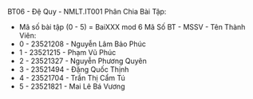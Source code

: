 BT06 - Đệ Quy - NMLT.IT001
Phân Chia Bài Tập:
- Mã số bài tập (0 - 5) = BaiXXX mod 6 
  Mã Số BT - MSSV - Tên Thành Viên:
- 0 - 23521208 - Nguyễn Lâm Bảo Phúc
- 1 - 23521215 - Phạm Vũ Phúc
- 2 - 23521327 - Nguyễn Phương Quyên
- 3 - 23521494 - Đặng Quốc Thịnh
- 4 - 23521704 - Trần Thị Cẩm Tú
- 5 - 23521821 - Mai Lê Bá Vương
